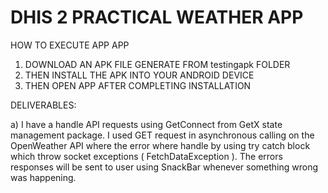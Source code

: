 # DHIS 2 PRACTICAL WEATHER APP

HOW TO EXECUTE APP APP

1. DOWNLOAD AN APK FILE GENERATE FROM testingapk FOLDER
2. THEN INSTALL THE APK INTO YOUR ANDROID DEVICE
3. THEN OPEN APP AFTER COMPLETING INSTALLATION


DELIVERABLES:

a) I have a handle API requests using GetConnect from GetX state management package.
   I  used GET request in asynchronous calling on the OpenWeather API where the 
   error where handle by using try catch block which throw socket exceptions ( FetchDataException ).
   The errors responses will be sent to user using SnackBar whenever something wrong was happening.
   